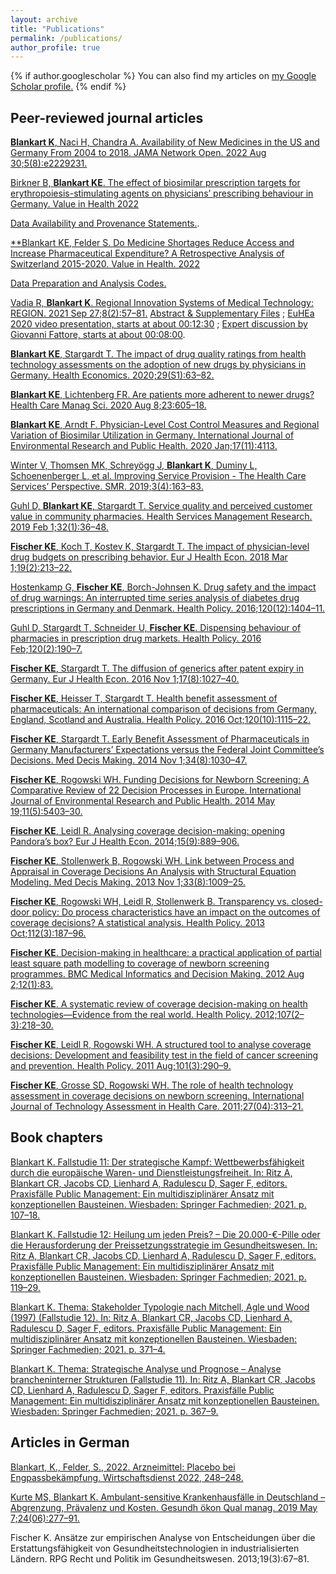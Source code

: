 ```yaml
---
layout: archive
title: "Publications"
permalink: /publications/
author_profile: true
---
```


{% if author.googlescholar %}
  You can also find my articles on <u><a href="{{author.googlescholar}}">my Google Scholar profile</a>.</u>
{% endif %}


## Peer-reviewed journal articles

[**Blankart K**, Naci H, Chandra A. Availability of New Medicines in the US and Germany From 2004 to 2018. JAMA Network Open. 2022 Aug 30;5(8):e2229231.](https://jamanetwork.com/journals/jamanetworkopen/fullarticle/2795755)

[Birkner B, **Blankart KE**. The effect of biosimilar prescription targets for erythropoiesis-stimulating agents on physicians’ prescribing behaviour in Germany. Value in Health 2022](https://www.sciencedirect.com/science/article/pii/S1098301522001474)

[Data Availability and Provenance Statements.](https://osf.io/dn9uy/?view_only=f346d8dcc80e4dc1b18b22094c0c8278).

[**Blankart KE, Felder S. Do Medicine Shortages Reduce Access and Increase Pharmaceutical Expenditure? A Retrospective Analysis of Switzerland 2015-2020. Value in Health. 2022](https://www.sciencedirect.com/science/article/pii/S1098301522000535)

[Data Preparation and Analysis Codes.](https://osf.io/z57vg/?view_only=b8548abd78e743c0982c66289923966f)

[Vadia R, **Blankart K**. Regional Innovation Systems of Medical Technology: REGION. 2021 Sep 27;8(2):57–81.](https://openjournals.wu-wien.ac.at/ojs/index.php/region/article/view/352) [Abstract & Supplementary Files](https://osf.io/q537u/?view_only=3a4d739830a24d559a390f018a079040) ; [EuHEa 2020 video presentation, starts at about 00:12:30](https://www.youtube.com/watch?v=HVrSGqCRAkA&feature=youtu.be) ; [Expert discussion by Giovanni Fattore, starts at about 00:08:00](https://www.youtube.com/watch?v=iAnmZiD85-Y&feature=youtu.be).

[**Blankart KE**, Stargardt T. The impact of drug quality ratings from health technology assessments on the adoption of new drugs by physicians in Germany. Health Economics. 2020;29(S1):63–82.](https://doi.org/10.1002/hec.4108) 

[**Blankart KE**, Lichtenberg FR. Are patients more adherent to newer drugs? Health Care Manag Sci. 2020 Aug 8;23:605–18.](https://doi.org/10.1007/s10729-020-09513-5)

[**Blankart KE**, Arndt F. Physician-Level Cost Control Measures and Regional Variation of Biosimilar Utilization in Germany. International Journal of Environmental Research and Public Health. 2020 Jan;17(11):4113.](https://www.mdpi.com/1660-4601/17/11/4113)

[Winter V, Thomsen MK, Schreyögg J, **Blankart K**, Duminy L, Schoenenberger L, et al. Improving Service Provision - The Health Care Services’ Perspective. SMR. 2019;3(4):163–83.](https://elibrary.vahlen.de/index.php?doi=10.15358/2511-8676-2019-4-163)

[Guhl D, **Blankart KE**, Stargardt T. Service quality and perceived customer value in community pharmacies. Health Services Management Research. 2019 Feb 1;32(1):36–48.](http://journals.sagepub.com/doi/10.1177/0951484818761730)

[**Fischer KE**, Koch T, Kostev K, Stargardt T. The impact of physician-level drug budgets on prescribing behavior. Eur J Health Econ. 2018 Mar 1;19(2):213–22.](https://link.springer.com/article/10.1007/s10198-017-0875-9)

[Hostenkamp G, **Fischer KE**, Borch-Johnsen K. Drug safety and the impact of drug warnings: An interrupted time series analysis of diabetes drug prescriptions in Germany and Denmark. Health Policy. 2016;120(12):1404–11.](http://www.sciencedirect.com/science/article/pii/S0168851016302664)

[Guhl D, Stargardt T, Schneider U, **Fischer KE**. Dispensing behaviour of pharmacies in prescription drug markets. Health Policy. 2016 Feb;120(2):190–7.](http://www.sciencedirect.com/science/article/pii/S0168851016000245)

[**Fischer KE**, Stargardt T. The diffusion of generics after patent expiry in Germany. Eur J Health Econ. 2016 Nov 1;17(8):1027–40.](http://link.springer.com/article/10.1007/s10198-015-0744-3)

[**Fischer KE**, Heisser T, Stargardt T. Health benefit assessment of pharmaceuticals: An international comparison of decisions from Germany, England, Scotland and Australia. Health Policy. 2016 Oct;120(10):1115–22.](http://www.sciencedirect.com/science/article/pii/S0168851016302044)

[**Fischer KE**, Stargardt T. Early Benefit Assessment of Pharmaceuticals in Germany Manufacturers’ Expectations versus the Federal Joint Committee’s Decisions. Med Decis Making. 2014 Nov 1;34(8):1030–47.](http://mdm.sagepub.com/content/34/8/1030)

[**Fischer KE**, Rogowski WH. Funding Decisions for Newborn Screening: A Comparative Review of 22 Decision Processes in Europe. International Journal of Environmental Research and Public Health. 2014 May 19;11(5):5403–30.](http://www.mdpi.com/1660-4601/11/5/5403)

[**Fischer KE**, Leidl R. Analysing coverage decision-making: opening Pandora’s box? Eur J Health Econ. 2014;15(9):889–906.](http://link.springer.com/article/10.1007/s10198-014-0566-8)

[**Fischer KE**, Stollenwerk B, Rogowski WH. Link between Process and Appraisal in Coverage Decisions An Analysis with Structural Equation Modeling. Med Decis Making. 2013 Nov 1;33(8):1009–25.](http://mdm.sagepub.com/content/33/8/1009)

[**Fischer KE**, Rogowski WH, Leidl R, Stollenwerk B. Transparency vs. closed-door policy: Do process characteristics have an impact on the outcomes of coverage decisions? A statistical analysis. Health Policy. 2013 Oct;112(3):187–96.](http://www.sciencedirect.com/science/article/pii/S0168851013001085)

[**Fischer KE**. Decision-making in healthcare: a practical application of partial least square path modelling to coverage of newborn screening programmes. BMC Medical Informatics and Decision Making. 2012 Aug 2;12(1):83.](http://www.biomedcentral.com/1472-6947/12/83/abstract)

[**Fischer KE**. A systematic review of coverage decision-making on health technologies—Evidence from the real world. Health Policy. 2012;107(2–3):218–30.](http://www.sciencedirect.com/science/article/pii/S0168851012001911)

[**Fischer KE**, Leidl R, Rogowski WH. A structured tool to analyse coverage decisions: Development and feasibility test in the field of cancer screening and prevention. Health Policy. 2011 Aug;101(3):290–9.](http://www.sciencedirect.com/science/article/pii/S0168851011000480)

[**Fischer KE**, Grosse SD, Rogowski WH. The role of health technology assessment in coverage decisions on newborn screening. International Journal of Technology Assessment in Health Care. 2011;27(04):313–21.](https://doi.org/10.1017/S0266462311000468) 

## Book chapters

[Blankart K. Fallstudie 11: Der strategische Kampf: Wettbewerbsfähigkeit durch die europäische Waren- und Dienstleistungsfreiheit. In: Ritz A, Blankart CR, Jacobs CD, Lienhard A, Radulescu D, Sager F, editors. Praxisfälle Public Management: Ein multidisziplinärer Ansatz mit konzeptionellen Bausteinen. Wiesbaden: Springer Fachmedien; 2021. p. 107–18.](https://doi.org/10.1007/978-3-658-31068-4_12)

[Blankart K. Fallstudie 12: Heilung um jeden Preis? – Die 20.000-€-Pille oder die Herausforderung der Preissetzungsstrategie im Gesundheitswesen. In: Ritz A, Blankart CR, Jacobs CD, Lienhard A, Radulescu D, Sager F, editors. Praxisfälle Public Management: Ein multidisziplinärer Ansatz mit konzeptionellen Bausteinen. Wiesbaden: Springer Fachmedien; 2021. p. 119–29.](https://doi.org/10.1007/978-3-658-31068-4_13)

[Blankart K. Thema: Stakeholder Typologie nach Mitchell, Agle und Wood (1997) (Fallstudie 12). In: Ritz A, Blankart CR, Jacobs CD, Lienhard A, Radulescu D, Sager F, editors. Praxisfälle Public Management: Ein multidisziplinärer Ansatz mit konzeptionellen Bausteinen. Wiesbaden: Springer Fachmedien; 2021. p. 371–4.](https://doi.org/10.1007/978-3-658-31068-4_41)

[Blankart K. Thema: Strategische Analyse und Prognose – Analyse brancheninterner Strukturen (Fallstudie 11). In: Ritz A, Blankart CR, Jacobs CD, Lienhard A, Radulescu D, Sager F, editors. Praxisfälle Public Management: Ein multidisziplinärer Ansatz mit konzeptionellen Bausteinen. Wiesbaden: Springer Fachmedien; 2021. p. 367–9.](https://doi.org/10.1007/978-3-658-31068-4_40)


## Articles in German

[Blankart, K., Felder, S., 2022. Arzneimittel: Placebo bei Engpassbekämpfung. Wirtschaftsdienst 2022, 248–248.](https://www.wirtschaftsdienst.eu/inhalt/jahr/2022/heft/4/beitrag/placebo-bei-engpassbekaempfung.html)

[Kurte MS, Blankart K. Ambulant-sensitive Krankenhausfälle in Deutschland – Abgrenzung, Prävalenz und Kosten. Gesundh ökon Qual manag. 2019 May 7;24(06):277–91.](http://www.thieme-connect.de/DOI/DOI?10.1055/a-0890-9600)

Fischer K. Ansätze zur empirischen Analyse von Entscheidungen über die Erstattungsfähigkeit von Gesundheitstechnologien in industrialisierten Ländern. RPG Recht und Politik im Gesundheitswesen. 2013;19(3):67–81. 